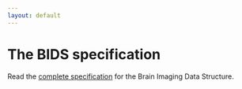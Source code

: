 ```yaml
---
layout: default
---
```


# The BIDS specification

Read the [complete specification](https://bids-specification.readthedocs.io/en/stable/) for the Brain Imaging Data Structure.
